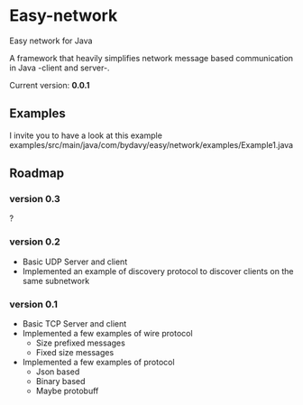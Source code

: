 # Easy-network

Easy network for Java

A framework that heavily simplifies network message based communication in Java -client and server-.

Current version: **0.0.1**

## Examples

I invite you to have a look at this example
examples/src/main/java/com/bydavy/easy/network/examples/Example1.java 

## Roadmap

### version 0.3

?

### version 0.2

* Basic UDP Server and client
* Implemented an example of discovery protocol to discover clients on the same subnetwork

### version 0.1

* Basic TCP Server and client
* Implemented a few examples of wire protocol
  * Size prefixed messages
  * Fixed size messages
* Implemented a few examples of protocol
  * Json based
  * Binary based
  * Maybe protobuff
